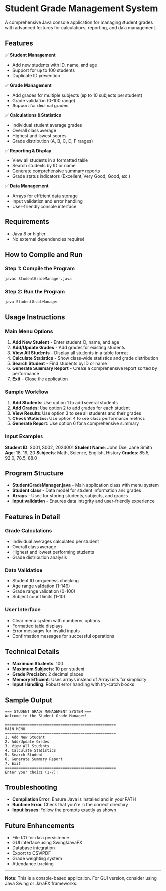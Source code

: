 # Student Grade Management System

A comprehensive Java console application for managing student grades with advanced features for calculations, reporting, and data management.

## Features

✅ **Student Management**
- Add new students with ID, name, and age
- Support for up to 100 students
- Duplicate ID prevention

✅ **Grade Management**
- Add grades for multiple subjects (up to 10 subjects per student)
- Grade validation (0-100 range)
- Support for decimal grades

✅ **Calculations & Statistics**
- Individual student average grades
- Overall class average
- Highest and lowest scores
- Grade distribution (A, B, C, D, F ranges)

✅ **Reporting & Display**
- View all students in a formatted table
- Search students by ID or name
- Generate comprehensive summary reports
- Grade status indicators (Excellent, Very Good, Good, etc.)

✅ **Data Management**
- Arrays for efficient data storage
- Input validation and error handling
- User-friendly console interface

## Requirements

- Java 8 or higher
- No external dependencies required

## How to Compile and Run

### Step 1: Compile the Program
```bash
javac StudentGradeManager.java
```

### Step 2: Run the Program
```bash
java StudentGradeManager
```

## Usage Instructions

### Main Menu Options

1. **Add New Student** - Enter student ID, name, and age
2. **Add/Update Grades** - Add grades for existing students
3. **View All Students** - Display all students in a table format
4. **Calculate Statistics** - Show class-wide statistics and grade distribution
5. **Search Student** - Find students by ID or name
6. **Generate Summary Report** - Create a comprehensive report sorted by performance
7. **Exit** - Close the application

### Sample Workflow

1. **Add Students**: Use option 1 to add several students
2. **Add Grades**: Use option 2 to add grades for each student
3. **View Results**: Use option 3 to see all students and their grades
4. **Check Statistics**: Use option 4 to see class performance metrics
5. **Generate Report**: Use option 6 for a comprehensive summary

### Input Examples

**Student ID**: S001, S002, 2024001
**Student Name**: John Doe, Jane Smith
**Age**: 18, 19, 20
**Subjects**: Math, Science, English, History
**Grades**: 85.5, 92.0, 78.5, 88.0

## Program Structure

- **StudentGradeManager.java** - Main application class with menu system
- **Student class** - Data model for student information and grades
- **Arrays** - Used for storing students, subjects, and grades
- **Input validation** - Ensures data integrity and user-friendly experience

## Features in Detail

### Grade Calculations
- Individual averages calculated per student
- Overall class average
- Highest and lowest performing students
- Grade distribution analysis

### Data Validation
- Student ID uniqueness checking
- Age range validation (1-149)
- Grade range validation (0-100)
- Subject count limits (1-10)

### User Interface
- Clear menu system with numbered options
- Formatted table displays
- Error messages for invalid inputs
- Confirmation messages for successful operations

## Technical Details

- **Maximum Students**: 100
- **Maximum Subjects**: 10 per student
- **Grade Precision**: 2 decimal places
- **Memory Efficient**: Uses arrays instead of ArrayLists for simplicity
- **Input Handling**: Robust error handling with try-catch blocks

## Sample Output

```
=== STUDENT GRADE MANAGEMENT SYSTEM ===
Welcome to the Student Grade Manager!

==================================================
MAIN MENU
==================================================
1. Add New Student
2. Add/Update Grades
3. View All Students
4. Calculate Statistics
5. Search Student
6. Generate Summary Report
7. Exit
==================================================
Enter your choice (1-7): 
```

## Troubleshooting

- **Compilation Error**: Ensure Java is installed and in your PATH
- **Runtime Error**: Check that you're in the correct directory
- **Input Issues**: Follow the prompts exactly as shown

## Future Enhancements

- File I/O for data persistence
- GUI interface using Swing/JavaFX
- Database integration
- Export to CSV/PDF
- Grade weighting system
- Attendance tracking

---

**Note**: This is a console-based application. For GUI version, consider using Java Swing or JavaFX frameworks.
